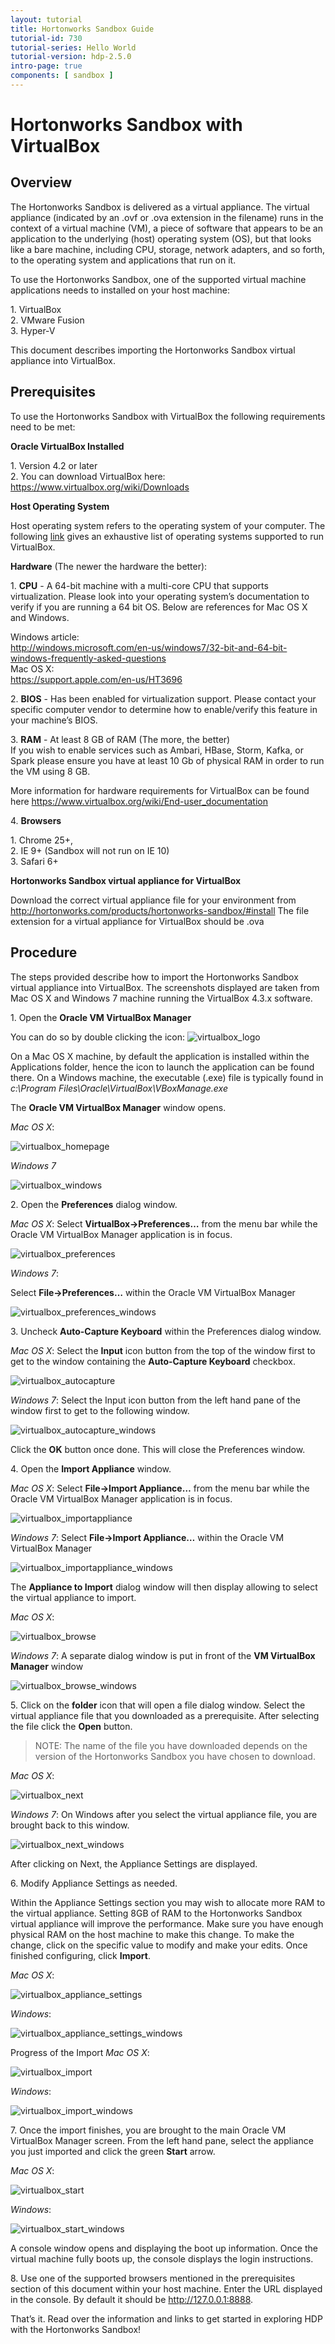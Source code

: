 ```yaml
---
layout: tutorial
title: Hortonworks Sandbox Guide
tutorial-id: 730
tutorial-series: Hello World
tutorial-version: hdp-2.5.0
intro-page: true
components: [ sandbox ]
---
```


# Hortonworks Sandbox with VirtualBox

## Overview

The Hortonworks Sandbox is delivered as a virtual appliance.  The virtual appliance (indicated by an .ovf or .ova extension in the filename) runs in the context of a virtual machine (VM), a piece of software that appears to be an application to the underlying (host) operating system (OS), but that looks like a bare machine, including CPU, storage, network adapters, and so forth, to the operating system and applications that run on it.

To use the Hortonworks Sandbox, one of the supported virtual machine applications needs to installed on your host machine:  

1\. VirtualBox  
2\. VMware Fusion  
3\. Hyper-V  

This document describes importing the Hortonworks Sandbox virtual appliance into VirtualBox.  

## Prerequisites  

To use the Hortonworks Sandbox with VirtualBox the following requirements need to be met:  

**Oracle VirtualBox Installed**  

1\.  Version 4.2 or later  
2\.  You can download VirtualBox here: https://www.virtualbox.org/wiki/Downloads  

**Host Operating System**  

Host operating system refers to the operating system of your computer.  The following [link](https://www.virtualbox.org/manual/ch01.html#hostossupport) gives an exhaustive list of operating systems supported to run VirtualBox.  

**Hardware** (The newer the hardware the better):  

1\. **CPU** - A 64-bit machine with a multi-core CPU that supports virtualization.  Please look into your operating system’s documentation to verify if you are running a 64 bit OS.  Below are references for Mac OS X and Windows.  

Windows article:  
http://windows.microsoft.com/en-us/windows7/32-bit-and-64-bit-windows-frequently-asked-questions  
Mac OS X:  
https://support.apple.com/en-us/HT3696  

2\. **BIOS** - Has been enabled for virtualization support.  Please contact your specific computer vendor to determine how to enable/verify this feature in your machine’s BIOS.  

3\. **RAM** - At least 8 GB of RAM (The more, the better)  
If you wish to enable services such as Ambari, HBase, Storm, Kafka, or Spark please ensure you have at least 10 Gb of physical RAM in order to run the VM using 8 GB.  

More information for hardware requirements for VirtualBox can be found here   https://www.virtualbox.org/wiki/End-user_documentation  

4\. **Browsers**  

1\.  Chrome 25+,  
2\.  IE 9+ (Sandbox will not run on IE 10)  
3\.  Safari 6+  

**Hortonworks Sandbox virtual appliance for VirtualBox**  

Download the correct virtual appliance file for your environment from http://hortonworks.com/products/hortonworks-sandbox/#install
The file extension for a virtual appliance for VirtualBox should be .ova

## Procedure

The steps provided describe how to import the Hortonworks Sandbox virtual appliance into VirtualBox.  The screenshots displayed are taken from Mac OS X and Windows 7 machine running the VirtualBox 4.3.x software.

1\. Open the **Oracle VM VirtualBox Manager**  

You can do so by double clicking the icon: ![virtualbox_logo](/assets/hortonworks-sandbox-hdp2.5-guide/virtualbox_logo.png)

On a Mac OS X machine, by default the application is installed within the Applications folder, hence the icon to launch the application can be found there.
On a Windows machine, the executable (.exe) file is typically found in _c:\Program Files\Oracle\VirtualBox\VBoxManage.exe_

The **Oracle VM VirtualBox Manager** window opens.

_Mac OS X_:

![virtualbox_homepage](/assets/hortonworks-sandbox-hdp2.5-guide/virtualbox_homepage.png)

_Windows 7_

![virtualbox_windows](/assets/hortonworks-sandbox-hdp2.5-guide/virtualbox_windows.png)

2\. 	Open the **Preferences** dialog window.  

_Mac OS X_:  Select **VirtualBox->Preferences…** from the menu bar while the Oracle VM VirtualBox Manager application is in focus.

![virtualbox_preferences](/assets/hortonworks-sandbox-hdp2.5-guide/virtualbox_preferences.png)

_Windows 7_:

Select **File->Preferences…** within the Oracle VM VirtualBox Manager

![virtualbox_preferences_windows](/assets/hortonworks-sandbox-hdp2.5-guide/virtualbox_preferences_windows.png)

3\. 	Uncheck **Auto-Capture Keyboard** within the Preferences dialog window.  

_Mac OS X_: Select the **Input** icon button from the top of the window first to get to the window containing the **Auto-Capture Keyboard** checkbox.

![virtualbox_autocapture](/assets/hortonworks-sandbox-hdp2.5-guide/virtualbox_autocapture.png)

_Windows 7_:  Select the Input icon button from the left hand pane of the window first to get to the following window.

![virtualbox_autocapture_windows](/assets/hortonworks-sandbox-hdp2.5-guide/virtualbox_autocapture_windows.png)

Click the **OK** button once done.  This will close the Preferences window.

4\. 	Open the **Import Appliance** window.

_Mac OS X_:  Select **File->Import Appliance…** from the menu bar while the Oracle VM VirtualBox Manager application is in focus.

![virtualbox_importappliance](/assets/hortonworks-sandbox-hdp2.5-guide/virtualbox_importappliance.png)

_Windows 7_:
Select **File->Import Appliance…** within the Oracle VM VirtualBox Manager

![virtualbox_importappliance_windows](/assets/hortonworks-sandbox-hdp2.5-guide/virtualbox_importappliance_windows.png)

The **Appliance to Import** dialog window will then display allowing to select the virtual appliance to import.

_Mac OS X_:

![virtualbox_browse](/assets/hortonworks-sandbox-hdp2.5-guide/virtualbox_browse.png)

_Windows 7_: A separate dialog window is put in front of the **VM VirtualBox Manager** window

![virtualbox_browse_windows](/assets/hortonworks-sandbox-hdp2.5-guide/virtualbox_browse_windows.png)

5\. 	Click on the **folder** icon that will open a file dialog window.  Select the virtual appliance file that you downloaded as a prerequisite.  After selecting the file click the **Open** button.

> NOTE:  The name of the file you have downloaded depends on the version of the Hortonworks Sandbox you have chosen to download.

_Mac OS X_:

![virtualbox_next](/assets/hortonworks-sandbox-hdp2.5-guide/virtualbox_next.png)

_Windows 7_:
On Windows after you select the virtual appliance file, you are brought back to this window.

![virtualbox_next_windows](/assets/hortonworks-sandbox-hdp2.5-guide/virtualbox_next_windows.png)

After clicking on Next, the Appliance Settings are displayed.


6\. 	Modify Appliance Settings as needed.

Within the Appliance Settings section you may wish to allocate more RAM to the virtual appliance.  Setting 8GB of RAM to the Hortonworks Sandbox virtual appliance will improve the performance.  Make sure you have enough physical RAM on the host machine to make this change. To make the change, click on the specific value to modify and make your edits.  Once finished configuring, click **Import**.

_Mac OS X_:

![virtualbox_appliance_settings](/assets/hortonworks-sandbox-hdp2.5-guide/virtualbox_appliance_settings.png)

_Windows_:

![virtualbox_appliance_settings_windows](/assets/hortonworks-sandbox-hdp2.5-guide/virtualbox_appliance_settings_windows.png)

Progress of the Import
_Mac OS X_:

![virtualbox_import](/assets/hortonworks-sandbox-hdp2.5-guide/virtualbox_import.png)

_Windows_:

![virtualbox_import_windows](/assets/hortonworks-sandbox-hdp2.5-guide/virtualbox_import_windows.png)

7\. 	Once the import finishes, you are brought to the main Oracle VM VirtualBox Manager screen.  From the left hand pane, select the appliance you just imported and click the green **Start** arrow.

_Mac OS X_:

![virtualbox_start](/assets/hortonworks-sandbox-hdp2.5-guide/virtualbox_start.png)

_Windows_:

![virtualbox_start_windows](/assets/hortonworks-sandbox-hdp2.5-guide/virtualbox_start_windows.png)

A console window opens and displaying the boot up information.
Once the virtual machine fully boots up, the console displays the login instructions.

8\. 	Use one of the supported browsers mentioned in the prerequisites section of this document within your host machine.  Enter the URL displayed in the console.  By default it should be http://127.0.0.1:8888.   

That’s it. Read over the information and links to get started in exploring HDP with the Hortonworks Sandbox!

